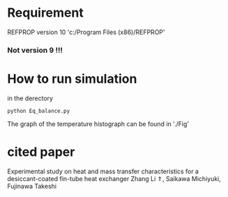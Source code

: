 # Requirement
REFPROP version 10
'c:/Program Files (x86)/REFPROP'
### Not version 9 !!!


# How to run simulation
in the derectory
```
python Eq_balance.py
```

The graph of the temperature histograph can be found in './Fig'

# cited paper
Experimental study on heat and mass transfer characteristics for a desiccant-coated fin-tube heat exchanger
Zhang Li ⇑, Saikawa Michiyuki, Fujinawa Takeshi